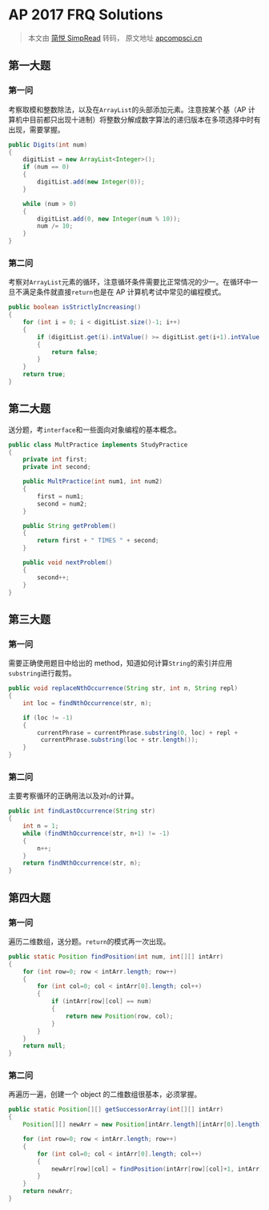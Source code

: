 # AP 2017 FRQ Solutions

> 本文由 [简悦 SimpRead](http://ksria.com/simpread/) 转码， 原文地址 [apcompsci.cn](http://apcompsci.cn/2019/03/12/ap%e8%ae%a1%e7%ae%97%e6%9c%ba2017%e5%b9%b4%e8%80%83%e8%af%95%ef%bc%9a%e4%b8%bb%e8%a7%82%e9%a2%98%e8%a7%a3%e7%ad%94/)

## 第一大题

### 第一问

考察取模和整数除法，以及在`ArrayList`的头部添加元素。注意按某个基（AP 计算机中目前都只出现十进制）将整数分解成数字算法的递归版本在多项选择中时有出现，需要掌握。

```java
public Digits(int num)
{
    digitList = new ArrayList<Integer>();
    if (num == 0)
    {
        digitList.add(new Integer(0));
    }

    while (num > 0)
    {
        digitList.add(0, new Integer(num % 10));
        num /= 10;
    }
}
```

### 第二问

考察对`ArrayList`元素的循环，注意循环条件需要比正常情况的少一。在循环中一旦不满足条件就直接`return`也是在 AP 计算机考试中常见的编程模式。

```java
public boolean isStrictlyIncreasing()
{
    for (int i = 0; i < digitList.size()-1; i++)
    {
        if (digitList.get(i).intValue() >= digitList.get(i+1).intValue())
        {
            return false;
        }
    }
    return true;
}
```

## 第二大题

送分题，考`interface`和一些面向对象编程的基本概念。

```java
public class MultPractice implements StudyPractice
{
    private int first;
    private int second;

    public MultPractice(int num1, int num2)
    {
        first = num1;
        second = num2;
    }

    public String getProblem()
    {
        return first + " TIMES " + second;
    }

    public void nextProblem()
    {
        second++;
    }
}
```

## 第三大题

### 第一问

需要正确使用题目中给出的 method，知道如何计算`String`的索引并应用`substring`进行裁剪。

```java
public void replaceNthOccurrence(String str, int n, String repl)
{
    int loc = findNthOccurrence(str, n);

    if (loc != -1)
    {
        currentPhrase = currentPhrase.substring(0, loc) + repl +
         currentPhrase.substring(loc + str.length());
    }
}
```

### 第二问

主要考察循环的正确用法以及对`n`的计算。

```java
public int findLastOccurrence(String str)
{
    int n = 1;
    while (findNthOccurrence(str, n+1) != -1)
    {
        n++;
    }
    return findNthOccurrence(str, n);
}
```

## 第四大题

### 第一问

遍历二维数组，送分题。`return`的模式再一次出现。

```java
public static Position findPosition(int num, int[][] intArr)
{
    for (int row=0; row < intArr.length; row++)
    {
        for (int col=0; col < intArr[0].length; col++)
        {
            if (intArr[row][col] == num)
            {
                return new Position(row, col);
            }
        }
    }
    return null;
}
```

### 第二问

再遍历一遍，创建一个 object 的二维数组很基本，必须掌握。

```java
public static Position[][] getSuccessorArray(int[][] intArr)
{
    Position[][] newArr = new Position[intArr.length][intArr[0].length];

    for (int row=0; row < intArr.length; row++)
    {
        for (int col=0; col < intArr[0].length; col++)
        {
            newArr[row][col] = findPosition(intArr[row][col]+1, intArr);
        }
    }
    return newArr;
}
```